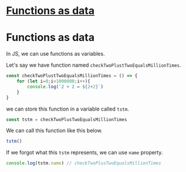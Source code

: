 # [Functions as data](#functions-as-data)

# Functions as data

In JS, we can use functions as variables.

Let's say we have function named `checkTwoPlustTwoEqualsMillionTimes`.

```js
const checkTwoPlustTwoEqualsMillionTimes = () => {
    for (let i=0;i<1000000;i++){
        console.log(`2 + 2 = ${2+2}`)
    }
}
```

we can store this function in a variable called `tstm`.

```js
const tstm = checkTwoPlusTwoEqualsMillionTimes
```

We can call this function like this below.

```js
tstm()
```

If we forgot what this `tstm` represents, we can use `name` property.

```js
console.log(tstm.name) // checkTwoPlusTwoEqualsMillionTimes
```
